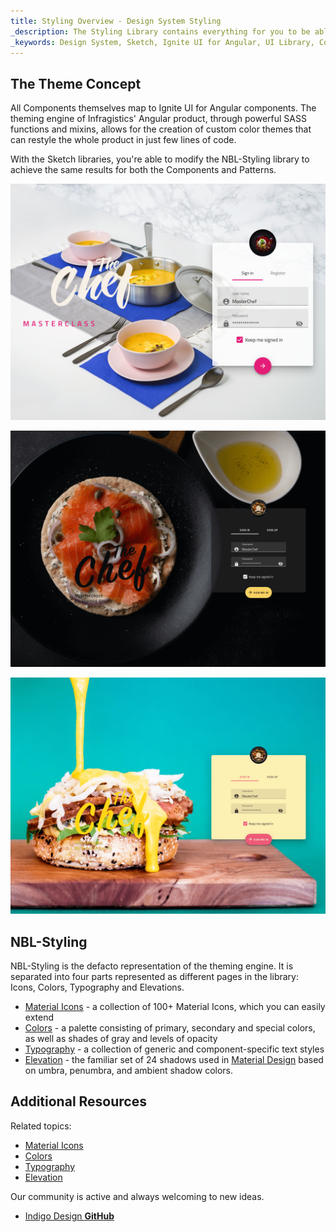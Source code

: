 ```yaml
---
title: Styling Overview - Design System Styling
_description: The Styling Library contains everything for you to be able to define themes for both Components and Patterns.
_keywords: Design System, Sketch, Ignite UI for Angular, UI Library, Colors, Palettes
---
```


## The Theme Concept

All Components themselves map to Ignite UI for Angular components. The theming engine of Infragistics' Angular product, through powerful SASS functions and mixins, allows for the creation of custom color themes that can restyle the whole product in just few lines of code.

With the Sketch libraries, you're able to modify the NBL-Styling library to achieve the same results for both the Components and Patterns.

![](../images/theme_overview_default.png)

![](../images/theme_overview_dark.png)

![](../images/theme_overview_vibrant.png)

## NBL-Styling

NBL-Styling is the defacto representation of the theming engine. It is separated into four parts represented as different pages in the library: Icons, Colors, Typography and Elevations.

- [Material Icons](material-icons.md) - a collection of 100+ Material Icons, which you can easily extend
- [Colors](colors.md) - a palette consisting of primary, secondary and special colors, as well as shades of gray and levels of opacity
- [Typography](typography.md) - a collection of generic and component-specific text styles
- [Elevation](elevation.md) - the familiar set of 24 shadows used in [Material Design](https://material.io/design/environment/elevation.html) based on umbra, penumbra, and ambient shadow colors.

## Additional Resources

Related topics:

- [Material Icons](material-icons.md)
- [Colors](colors.md)
- [Typography](typography.md)
- [Elevation](elevation.md)
  <div class="divider--half"></div>

Our community is active and always welcoming to new ideas.

- [Indigo Design **GitHub**](https://github.com/IgniteUI/design-system-docfx)
